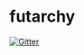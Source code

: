 # futarchy

[![Gitter](https://badges.gitter.im/Join%20Chat.svg)](https://gitter.im/ResourceHog/futarchy?utm_source=badge&utm_medium=badge&utm_campaign=pr-badge&utm_content=badge)